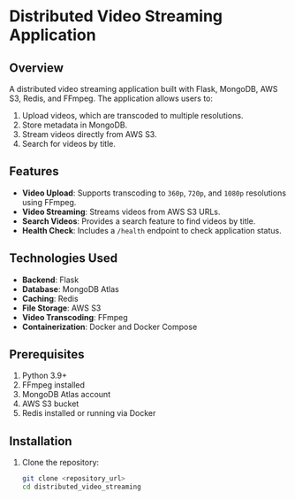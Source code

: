# Distributed Video Streaming Application

## Overview
A distributed video streaming application built with Flask, MongoDB, AWS S3, Redis, and FFmpeg. The application allows users to:
1. Upload videos, which are transcoded to multiple resolutions.
2. Store metadata in MongoDB.
3. Stream videos directly from AWS S3.
4. Search for videos by title.

## Features
- **Video Upload**: Supports transcoding to `360p`, `720p`, and `1080p` resolutions using FFmpeg.
- **Video Streaming**: Streams videos from AWS S3 URLs.
- **Search Videos**: Provides a search feature to find videos by title.
- **Health Check**: Includes a `/health` endpoint to check application status.

## Technologies Used
- **Backend**: Flask
- **Database**: MongoDB Atlas
- **Caching**: Redis
- **File Storage**: AWS S3
- **Video Transcoding**: FFmpeg
- **Containerization**: Docker and Docker Compose

## Prerequisites
1. Python 3.9+
2. FFmpeg installed
3. MongoDB Atlas account
4. AWS S3 bucket
5. Redis installed or running via Docker

## Installation
1. Clone the repository:
   ```bash
   git clone <repository_url>
   cd distributed_video_streaming
